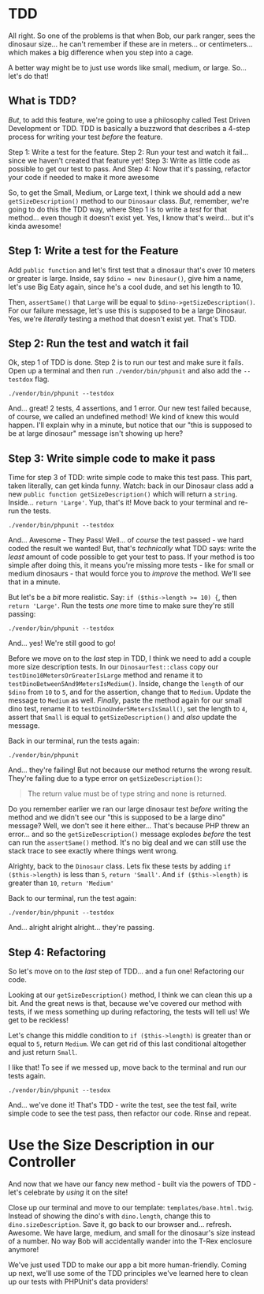 # TDD

All right. So one of the problems is that when Bob, our park ranger, sees the
dinosaur size... he can't remember if these are in meters... or centimeters...
which makes a big difference when you step into a cage.

A better way might be to just use words like small, medium, or large. So... let's
do that!

## What is TDD?

*But*, to add this feature, we're going to use a philosophy called
Test Driven Development or TDD. TDD is basically a buzzword that describes a
4-step process for writing your test *before* the feature.

Step 1: Write a test for the feature. Step 2: Run your test and watch it fail...
since we haven't created that feature yet! Step 3: Write as little code as
possible to get our test to pass. And Step 4: Now that it's passing, refactor
your code if needed to make it more awesome

So, to get the Small, Medium, or Large text, I think we should add a new
`getSizeDescription()` method to our `Dinosaur` class. *But*, remember, we're
going to do this the TDD way, where Step 1 is to write a *test* for that method...
even though it doesn't exist yet. Yes, I know that's weird... but it's kinda awesome!

## Step 1: Write a test for the Feature

Add `public function` and let's first test that a dinosaur that's over 10 meters
or greater is large. Inside, say `$dino = new Dinosaur()`, give him a name,
let's use Big Eaty again, since he's a cool dude, and set his length to 10.

Then, `assertSame()` that `Large` will be equal to `$dino->getSizeDescription()`.
For our failure message, let's use this is supposed to be a large Dinosaur.
Yes, we're *literally* testing a method that doesn't exist yet. That's TDD.


## Step 2: Run the test and watch it fail

Ok, step 1 of TDD is done. Step 2 is to run our test and make sure it fails.
Open up a terminal and then run `./vendor/bin/phpunit` and also add the
`--testdox` flag.

```terminal
./vendor/bin/phpunit --testdox
```

And... great! 2 tests, 4 assertions, and 1 error.
Our new test failed because, of course, we called an undefined method! We kind
of knew this would happen. I'll explain why in a minute, but notice that our
"this is supposed to be at large dinosaur" message isn't showing up here?

## Step 3: Write simple code to make it pass

Time for step 3 of TDD: write simple code to make this test pass.
This part, taken literally, can get kinda funny. Watch:
back in our Dinosaur class add a new `public function getSizeDescription()`
which will return a `string`. Inside... `return 'Large'`. Yup, that's it!
Move back to your terminal and re-run the tests.

```terminal-silent
./vendor/bin/phpunit --testdox
```

And... Awesome - They Pass! Well... of *course* the test passed - we hard coded
the result we wanted! But, that's *technically* what TDD says: write the *least*
amount of code possible to get your test to pass. If your method is too simple
after doing this, it means you're missing more tests - like for small or medium
dinosaurs - that would force you to *improve* the method. We'll see that in a
minute.

But let's be a *bit* more realistic. Say:
`if ($this->length >= 10) {`, then `return 'Large'`. Run the tests *one*
more time to make sure they're still passing:

```terminal-silent
./vendor/bin/phpunit --testdox
```

And... yes! We're still good to go!

Before we move on to the *last* step in TDD, I think we need to add a couple more
size description tests. In our `DinosaurTest::class` copy our
`testDino10MetersOrGreaterIsLarge` method and rename it to
`testDinoBetween5And9MetersIsMedium()`. Inside, change the
`length` of our `$dino` from `10` to `5`, and for the assertion, change that
to `Medium`. Update the message to `Medium` as well.
*Finally*, paste the method again for our small dino test,
rename it to `testDinoUnder5MetersIsSmall()`, set the
length to `4`, assert that `Small` is equal to `getSizeDescription()` and *also*
update the message.

Back in our terminal, run the tests again:

```terminal-silent
./vendor/bin/phpunit
```

And... they're failing! But not because our method returns the wrong result. They're
failing due to a type error on `getSizeDescription()`:

> The return value must be of type string and none is returned.

Do you remember earlier we ran our large dinosaur test *before* writing the
method and we didn't see our "this is supposed to be a large dino" message?
Well, we don't see it here either... That's because PHP threw an error... and
so the `getSizeDescription()` message explodes *before* the test can run the
`assertSame()` method. It's no big deal and we can still use the stack trace to
see exactly where things went wrong.

Alrighty, back to the `Dinosaur` class. Lets fix these tests by adding
`if ($this->length)` is less than `5`, `return 'Small'`. And
`if ($this->length)` is greater than `10`, `return 'Medium'`

Back to our terminal, run the test again:

```terminal-silent
./vendor/bin/phpunit --testdox
```

And... alright alright alright... they're passing.

## Step 4: Refactoring

So let's move on to the *last* step of TDD... and a fun one! Refactoring our code.

Looking at our `getSizeDescription()` method, I think we can clean this up a bit.
And the great news is that, because we've covered our method with tests, if we
mess something up during refactoring, the tests will tell us! We get to be reckless!

Let's change this middle condition to `if ($this->length)` is greater than or equal
to `5`, return `Medium`. We can get rid of this last conditional altogether and
just return `Small`.

I like that! To see if we messed up, move back to the terminal and run our
tests again.

```terminal-silent
./vendor/bin/phpunit --tesdox
```

And... we've done it! That's TDD - write the test, see the test fail,
write simple code to see the test pass, then refactor our code. Rinse and repeat.

# Use the Size Description in our Controller

And now that we have our fancy new method - built via the powers of TDD - let's
celebrate by *using* it on the site!

Close up our terminal and move to our template: `templates/base.html.twig`.
Instead of showing the dino's with `dino.length`, change this to
`dino.sizeDescription`. Save it, go back to our browser and... refresh.
Awesome. We have large, medium, and small for the dinosaur's size instead of a number.
No way Bob will accidentally wander into the T-Rex enclosure anymore!

We've just used TDD to make our app a bit more human-friendly. Coming up next,
we'll use some of the TDD principles we've learned here to clean up our tests with
PHPUnit's data providers!
